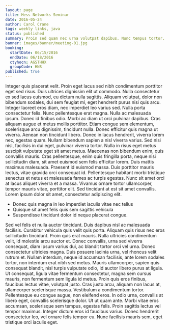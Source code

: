 ```yaml
---
layout: page
title: Hess Networks Seminar
date: 2016-05-24
author: Carol Crane
tags: weekly links, java
status: published
summary: Proin sed quam nec urna volutpat dapibus. Nunc tempus tortor.
banner: images/banner/meeting-01.jpg
booking:
  startDate: 06/15/2016
  endDate: 06/18/2016
  ctyhocn: AGSTHHX
  groupCode: HNS
published: true
---
```

Integer quis placerat velit. Proin eget lacus sed nibh condimentum porttitor eget sed risus. Duis ultrices dignissim elit ut commodo. Nulla consectetur ex sed lacus euismod, eu dictum nulla sagittis. Aliquam volutpat, dolor non bibendum sodales, dui sem feugiat mi, eget hendrerit purus nisi quis arcu. Integer laoreet eros diam, nec imperdiet leo varius sed. Nulla porta consectetur felis. Nunc pellentesque erat magna. Nulla ac malesuada ipsum. Donec id finibus odio. Morbi ac diam ut orci pulvinar dapibus. Cras aliquam augue et metus mollis porttitor. Etiam congue sem elementum, scelerisque arcu dignissim, tincidunt nulla.
Donec efficitur quis magna ut viverra. Aenean non tincidunt libero. Donec in lacus hendrerit, viverra lorem nec, egestas quam. Nullam bibendum sapien a nisl viverra varius. Sed nisi nisl, facilisis in dui eget, pulvinar viverra tortor. Nulla in risus eget metus suscipit vulputate eget sit amet metus. Maecenas non bibendum enim, quis convallis mauris. Cras pellentesque, enim quis fringilla porta, neque nisi sollicitudin diam, sit amet euismod sem felis efficitur lorem. Duis mattis maximus malesuada. Praesent id euismod massa. Duis porttitor mauris lectus, vitae gravida orci consequat id. Pellentesque habitant morbi tristique senectus et netus et malesuada fames ac turpis egestas. Nunc sit amet orci at lacus aliquet viverra et a massa. Vivamus ornare tortor ullamcorper, tempor mauris vitae, porttitor elit. Sed tincidunt at est sit amet convallis. Lorem ipsum dolor sit amet, consectetur adipiscing elit.

* Donec quis magna in leo imperdiet iaculis vitae nec tellus
* Quisque sit amet felis quis sem sagittis vehicula
* Suspendisse tincidunt dolor id neque placerat congue.

Sed vel felis et nulla auctor tincidunt. Duis dapibus nisl ac malesuada facilisis. Curabitur vehicula quis velit quis porta. Aliquam quis risus nec eros sollicitudin tincidunt. Proin quis erat mauris. Nulla ultricies condimentum velit, id molestie arcu auctor et. Donec convallis, urna sed viverra consequat, diam ipsum varius dui, ac blandit tortor orci vel urna. Donec consectetur ultricies magna. Duis posuere lacinia urna, vel rhoncus velit rutrum et. Nullam interdum, neque id accumsan facilisis, ante lorem sodales tortor, non interdum erat nibh sed metus. Mauris ullamcorper, sapien quis consequat blandit, nisl turpis vulputate odio, id auctor libero purus at ligula. Ut consequat, ligula vitae fermentum consectetur, magna sem cursus mauris, non fermentum sem ligula id metus. Proin quis eros finibus, faucibus lectus vitae, volutpat justo. Cras justo arcu, aliquam non lacus at, ullamcorper scelerisque massa. Vestibulum a condimentum tortor.
Pellentesque eu congue augue, non eleifend eros. In odio urna, convallis at libero eget, convallis scelerisque dolor. Ut ut quam ante. Morbi vitae eros accumsan, scelerisque sem tempus, egestas felis. Proin sagittis lectus vel tempor maximus. Integer dictum eros id faucibus varius. Donec hendrerit consectetur leo, vel ornare felis tempor eu. Nunc facilisis mauris sem, eget tristique orci iaculis eget.
